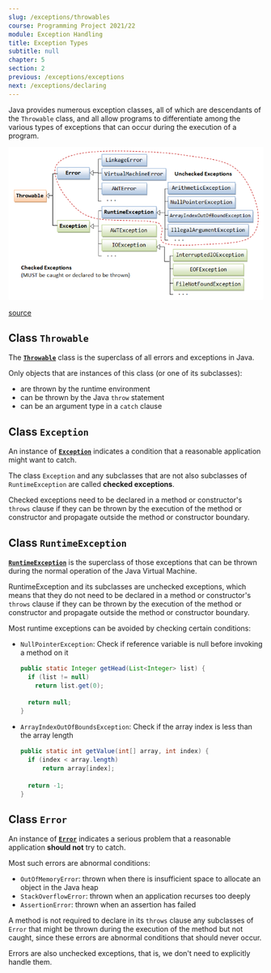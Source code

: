```yaml
---
slug: /exceptions/throwables
course: Programming Project 2021/22
module: Exception Handling
title: Exception Types
subtitle: null
chapter: 5
section: 2
previous: /exceptions/exceptions
next: /exceptions/declaring
---
```


Java provides numerous exception classes, all of which are descendants of the `Throwable` class, and all allow programs to differentiate among the various types of exceptions that can occur during the execution of a program.

![](../../figures/Exception_Classes.png)

[source]()

## Class `Throwable`

The [**`Throwable`**](
https://docs.oracle.com/javase/8/docs/api/java/lang/Throwable.html) class is the superclass of all errors and exceptions in Java.

Only objects that are instances of this class (or one of its subclasses):
- are thrown by the runtime environment
- can be thrown by the Java `throw` statement
- can be an argument type in a `catch` clause

## Class `Exception`

An instance of [**`Exception`**](https://docs.oracle.com/javase/8/docs/api/java/lang/Exception.html) indicates a condition that a reasonable application might want to catch.

The class `Exception` and any subclasses that are not also subclasses of `RuntimeException` are called **checked exceptions**.

Checked exceptions need to be declared in a method or constructor's `throws` clause if they can be thrown by the execution of the method or constructor and propagate outside the method or constructor boundary.


## Class `RuntimeException`

[**`RuntimeException`**](
https://docs.oracle.com/javase/8/docs/api/java/lang/RuntimeException.html) is the superclass of those exceptions that can be thrown during the normal operation of the Java Virtual Machine.

RuntimeException and its subclasses are unchecked exceptions, which means that they do not need to be declared in a method or constructor's `throws` clause if they can be thrown by the execution of the method or constructor and propagate outside the method or constructor boundary.

Most runtime exceptions can be avoided by checking certain conditions:

- `NullPointerException`: Check if reference variable is null before invoking a method on it  
  ```java
  public static Integer getHead(List<Integer> list) {
    if (list != null)
      return list.get(0);

    return null;
  }
  ```
- `ArrayIndexOutOfBoundsException`: Check if the array index is less than the array length  
  ```java
  public static int getValue(int[] array, int index) {
    if (index < array.length)
        return array[index];

    return -1;
  }
  ```

## Class `Error`

An instance of [**`Error`**](https://docs.oracle.com/javase/8/docs/api/java/lang/Error.html) indicates a serious problem that a reasonable application **should not** try to catch.

Most such errors are abnormal conditions:
  - `OutOfMemoryError`: thrown when there is insufficient space to allocate an object in the Java heap
  - `StackOverflowError`: thrown when an application recurses too deeply
  - `AssertionError`: thrown when an assertion has failed

A method is not required to declare in its `throws` clause any subclasses of `Error` that might be thrown during the execution of the method but not caught, since these errors are abnormal conditions that should never occur. 

Errors are also unchecked exceptions, that is, we don't need to explicitly handle them.

